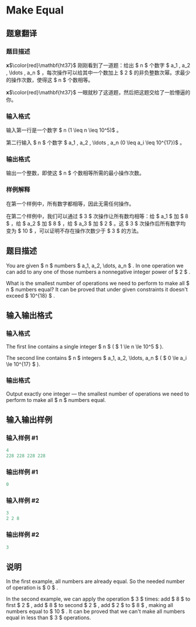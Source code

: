 # Make Equal

## 题意翻译

### 题目描述

**x**$\color{red}\mathbf{ht37}$ 刚刚看到了一道题：给出 $ n $ 个数字 $ a_1 , a_2 , \ldots , a_n $ ，每次操作可以给其中一个数加上 $ 2 $ 的非负整数次幂。求最少的操作次数，使得这 $ n $ 个数相等。

**x**$\color{red}\mathbf{ht37}$ 一眼就秒了这道题，然后把这题交给了一脸懵逼的你。

### 输入格式

输入第一行是一个数字 $ n (1 \leq n \leq 10^5)$ 。

第二行输入 $ n $ 个数字 $ a_1 , a_2 , \ldots , a_n (0 \leq a_i \leq 10^{17})$ 。

### 输出格式

输出一个整数，即使这 $ n $ 个数相等所需的最小操作次数。

### 样例解释

在第一个样例中，所有数字都相等，因此无需任何操作。

在第二个样例中，我们可以通过 $ 3 $ 次操作让所有数均相等：给 $ a_1 $ 加 $ 8 $ ，给 $ a_2 $ 加 $ 8 $ ，给 $ a_3 $ 加 $ 2 $ 。这 $ 3 $ 次操作后所有数字均变为 $ 10 $ ，可以证明不存在操作次数少于 $ 3 $ 的方法。

## 题目描述

You are given $ n $ numbers $ a_1, a_2, \dots, a_n $ . In one operation we can add to any one of those numbers a nonnegative integer power of $ 2 $ .

What is the smallest number of operations we need to perform to make all $ n $ numbers equal? It can be proved that under given constraints it doesn't exceed $ 10^{18} $ .

## 输入输出格式

### 输入格式

The first line contains a single integer $ n $ ( $ 1 \le n \le 10^5 $ ).

The second line contains $ n $ integers $ a_1, a_2, \ldots, a_n $ ( $ 0 \le a_i \le 10^{17} $ ).

### 输出格式

Output exactly one integer — the smallest number of operations we need to perform to make all $ n $ numbers equal.

## 输入输出样例

### 输入样例 #1

```cpp
4
228 228 228 228

```
### 输出样例 #1

```cpp
0
```


### 输入样例 #2

```cpp
3
2 2 8

```
### 输出样例 #2

```cpp
3
```


## 说明

In the first example, all numbers are already equal. So the needed number of operation is $ 0 $ .

In the second example, we can apply the operation $ 3 $ times: add $ 8 $ to first $ 2 $ , add $ 8 $ to second $ 2 $ , add $ 2 $ to $ 8 $ , making all numbers equal to $ 10 $ . It can be proved that we can't make all numbers equal in less than $ 3 $ operations.

